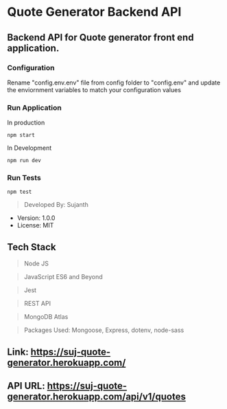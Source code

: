 # Quote Generator Backend API

## Backend API for Quote generator front end application.

### Configuration

Rename "config.env.env" file from config folder to "config.env" and update the enviornment variables to match your configuration values

### Run Application

In production

```
npm start
```

In Development

```
npm run dev
```

### Run Tests

```
npm test
```

> Developed By: Sujanth

- Version: 1.0.0
- License: MIT

## Tech Stack

> Node JS

> JavaScript ES6 and Beyond

> Jest

> REST API

> MongoDB Atlas

> Packages Used: Mongoose, Express, dotenv, node-sass

## Link: https://suj-quote-generator.herokuapp.com/

## API URL: https://suj-quote-generator.herokuapp.com/api/v1/quotes
